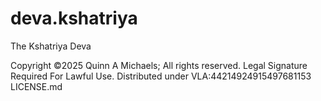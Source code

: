 # deva.kshatriya
The Kshatriya Deva


Copyright ©2025 Quinn A Michaels; All rights reserved. 
Legal Signature Required For Lawful Use.
Distributed under VLA:44214924915497681153 LICENSE.md

